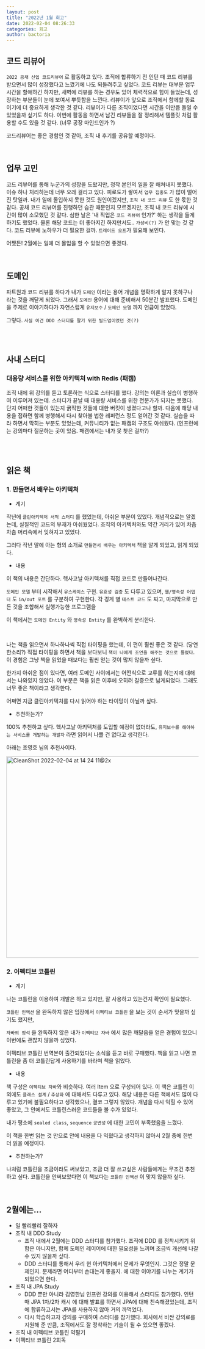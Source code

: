 ```yaml
---
layout: post
title: "2022년 1월 회고"
date: 2022-02-04 08:26:33
categories: 회고
author: bactoria
---
```


## 코드 리뷰어

`2022 공채 신입 코드리뷰어` 로 활동하고 있다. 조직에 합류하기 전 인턴 때 코드 리뷰를 받으면서 많이 성장했다고 느꼈기에 나도 되돌려주고 싶었다. 코드 리뷰는 대부분 업무시간을 할애하긴 하지만, 새벽에 리뷰를 하는 경우도 있어 체력적으로 힘이 들었는데, 성장하는 부분들이 눈에 보여서 뿌듯함을 느낀다. 리뷰이가 앞으로 조직에서 함께할 동료이기에 더 중요하게 생각한 것 같다. 리뷰이가 다른 조직이었다면 시간을 이만큼 들일 수 있었을까 싶기도 하다. 이번에 활동을 하면서 남긴 리뷰들을 잘 정리해서 템플릿 처럼 활용할 수도 있을 것 같다. (너무 공장 마인드인가 ?) 

코드리뷰어는 좋은 경험인 것 같아, 조직 내 후기를 공유할 예정이다.

<br>

## 업무 고민

코드 리뷰어를 통해 누군가의 성장을 도왔지만, 정작 본인의 일을 잘 해쳐내지 못했다. 이슈 하나 처리하는데 너무 오래 걸리고 있다. 피로도가 쌓여서 `업무 집중도` 가 많이 떨어진 탓일까. 내가 일에 몰입하지 못한 것도 원인이겠지만, `조직 내 코드 리뷰` 도 한 몫한 것 같다. 공채 코드 리뷰어를 진행하던 습관 때문인지 모르겠지만, 조직 내 코드 리뷰에 시간이 많이 소모했던 것 같다. 심한 날은 '내 직업은 `코드 리뷰어` 인가?' 하는 생각을 들게 하기도 했었다. 물론 해당 코드는 더 좋아지긴 하지만서도.. `가성비(?)` 가 안 맞는 것 같다. 코드 리뷰에 노하우가 더 필요한 걸까. `트레이드 오프`가 필요해 보인다.

어쨌든! 2월에는 일에 더 몰입을 할 수 있었으면 좋겠다.

<br>

## 도메인

파트원과 코드 리뷰를 하다가 내가 `도메인` 이라는 용어 개념을 명확하게 알지 못하구나 라는 것을 깨닫게 되었다. 그래서 `도메인` 용어에 대해 준비해서 50분간 발표했다. 도메인을 주제로 이야기하다가 자연스럽게 `유지보수` / `도메인 모델` 까지 언급이 있었다. 

그렇다. `사실 이건 DDD 스터디를 팔기 위한 빌드업이었던 것(?)`

<br>

<br>

## 사내 스터디

### 대용량 서비스를 위한 아키텍처 with Redis (패캠)

조직 내에 위 강의를 듣고 토론하는 식으로 스터디를 했다. 강의는 이론과 실습이 병행하여 이루어져 있는데. 스터디가 끝날 때 대용량 서비스를 위한 전문가가 되지는 못했다. 단지 어떠한 것들이 있는지 굵직한 것들에 대한 버킷이 생겼다고나 할까. 다음에 해당 내용을 접하면 함께 병행해서 다시 찾아볼 법한 레퍼런스 정도 얻어간 것 같다. 실습을 따라 하면서 막히는 부분도 있었는데, 커뮤니티가 없는 패캠의 구조도 아쉬웠다. (인프런에는 강의마다 질문하는 곳이 있음. 패캠에서는 내가 못 찾은 걸까?)

<br>

<br>

## 읽은 책

### 1. 만들면서 배우는 아키텍처

- 계기

작년에 `클린아키텍처 서적 스터디` 를 했었는데, 아쉬운 부분이 있었다. 개념적으로는 알겠는데, 실질적인 코드의 부재가 아쉬웠었다. 조직의 아키텍처와도 약간 거리가 있어 차츰차츰 머리속에서 잊혀지고 있었다.

그러다 작년 말에 아는 형의 소개로 `만들면서 배우는 아키텍처` 책을 알게 되었고, 읽게 되었다.

- 내용

이 책의 내용은 간단하다. 헥사고날 아키텍처를 직접 코드로 만들어나간다.

`도메인 모델` 부터 시작해서 `유스케이스` 구현. `유효성 검증` 도 다루고 있으며, `웹/영속성 어댑터` 도 `in/out 포트` 를 구분하여 구현한다. 각 경계 별 `테스트 코드` 도 짜고, 마지막으로 만든 것을 조합해서 실행가능한 프로그램을

이 책에서는 `도메인 Entity` 와 `영속성 Entity` 를 완벽하게 분리한다.

<br>

나는 책을 읽으면서 하나하나씩 직접 타이핑을 했는데, 이 편이 훨씬 좋은 것 같다. (당연한소리?) 직접 타이핑을 하면서 책을 보다보니 `책이 나에게 조언을 해주는 것으로 들렸다`. 이 경험은 그냥 책을 읽었을 때보다는 훨씬 얻는 것이 많지 않을까 싶다.

한가지 아쉬운 점이 있다면, 여러 도메인 사이에서는 어떤식으로 교류를 하는지에 대해서는 나와있지 않았다. 이 부분은 책을 읽은 이후에 오히려 갈증으로 남게되었다. 그래도 너무 좋은 책이라고 생각한다.

어쩌면 지금 클린아키텍처를 다시 읽어야 하는 타이밍이 아닐까 싶다.

- 추천하는가?

100% 추천하고 싶다. 헥사고날 아키텍처를 도입할 예정이 없더라도, `유지보수를 해야하는 서비스를 개발하는 개발자` 라면 읽어서 나쁠 건 없다고 생각한다.

아래는 조영호 님의 추천사이다.

<img width="528" alt="CleanShot 2022-02-04 at 14 24 11@2x" src="https://user-images.githubusercontent.com/25674959/152476775-36b62b26-b8a3-4fe4-9329-9c3916012328.png">

<br>

### 2. 이펙티브 코틀린

- 계기

나는 코틀린을 이용하여 개발은 하고 있지만, 잘 사용하고 있는건지 확인이 필요했다.

`코틀린 인액션` 을 완독하지 않은 입장에서 `이펙티브 코틀린` 을 보는 것이 순서가 맞을까 싶기도 했지만,

`자바의 정석` 을 완독하지 않은 내가 `이펙티브 자바` 에서 많은 깨달음을 얻은 경험이 있으니 이번에도 괜찮지 않을까 싶었다.

이펙티브 코틀린 번역본이 출간되었다는 소식을 듣고 바로 구매했다. 책을 읽고 나면 코틀린을 좀 더 코틀린답게 사용하기를 바라며 책을 읽었다.

- 내용

책 구성은 `이펙티브 자바`와 비슷하다. 여러 Item 으로 구성되어 있다. 이 책은 코틀린 이외에도 `클래스 설계` / `추상화` 에 대해서도 다루고 있다. 해당 내용은 다른 책에서도 많이 다루고 있기에 불필요하다고 생각했으나, 결코 그렇지 않았다. 개념을 다시 익힐 수 있어 좋았고, 그 안에서도 코틀린스러운 코드들을 볼 수가 있었다.

내가 평소에 `sealed class`, `sequence` `공변성` 에 대한 고민이 부족했음을 느꼈다.

이 책을 한번 읽는 것 만으로 안에 내용을 다 익혔다고 생각하지 않아서 2월 중에 한번 더 읽을 예정이다.

- 추천하는가?

나처럼 코틀린을 조금이라도 써보았고, 조금 더 잘 쓰고싶은 사람들에게는 무조건 추천하고 싶다. 코틀린을 안써보았다면 이 책보다는 `코틀린 인액션` 이 맞지 않을까 싶다.

<br>

## 2월에는...

- 일 빨리빨리 잘하자
- 조직 내 DDD Study
  - 조직 내에서 2월에는 DDD 스터디를 참가했다. 조직에 DDD 를 정착시키기 위함은 아니지만, 함께 도메인 레이어에 대한 필요성을 느끼며 조금씩 개선해 나갈 수 있지 않을까 싶다.
  - DDD 스터디를 통해서 우리 현 아키텍처에서 문제가 무엇인지. 그것은 정말 문제인지. 문제라면 어디부터 손대는게 좋을지. 에 대한 이야기를 나누는 계기가 되었으면 한다.
- 조직 내 JPA Study
  - DDD 뿐만 아니라 김영한님 인프런 강의를 이용해서 스터디도 참가했다. 인턴 때 JPA 1차/2차 캐시 에 대해 발표를 하면서 JPA에 대해 친숙해졌었는데, 조직에 합류하고서는 JPA를 사용하지 않아 거의 까먹었다.
  - 다시 학습하고자 강의를 구매하여 스터디를 참가했다. 회사에서 비싼 강의료를 지원해 준 만큼, 조직에서도 잘 정착하는 기술이 될 수 있으면 좋겠다.
- 조직 내 이펙티브 코틀린 약팔기
- 이펙티브 코틀린 2회독
